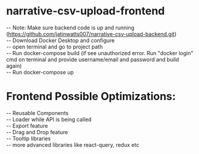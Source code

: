 # narrative-csv-upload-frontend

-- Note: Make sure backend code is up and running (https://github.com/jatinwatts007/narrative-csv-upload-backend.git) \
-- Download Docker Desktop and configure\
-- open terminal and go to project path\
-- Run docker-compose build (if see unauthorized error. Run "docker login" cmd on terminal and provide username/email and password and build again)\
-- Run docker-compose up



# Frontend Possible Optimizations:
-- Reusable Components\
-- Loader while API is being called\
-- Export feature\
-- Drag and Drop feature\
-- Tooltip libraries\
-- more advanced libraries like react-query, redux etc
